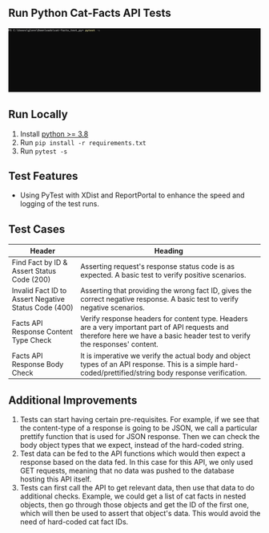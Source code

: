 ## Run Python Cat-Facts API Tests
![Running Python cat-facts API tests](py_cat-facts_apitest.gif)

## Run Locally
1. Install [python >= 3.8](https://www.python.org/downloads/)
2. Run `pip install -r requirements.txt`
3. Run `pytest -s`

## Test Features
* Using PyTest with XDist and ReportPortal to enhance the speed and logging of the test runs.

## Test Cases
| Header    | Heading |
| --------- | ------- |
| Find Fact by ID & Assert Status Code (200) | Asserting request's response status code is as expected. A basic test to verify positive scenarios. |
| Invalid Fact ID to Assert Negative Status Code (400) | Asserting that providing the wrong fact ID, gives the correct negative response. A basic test to verify negative scenarios. |
| Facts API Response Content Type Check | Verify response headers for content type. Headers are a very important part of API requests and therefore here we have a basic header test to verify the responses' content.         |
| Facts API Response Body Check | It is imperative we verify the actual body and object types of an API response. This is a simple hard-coded/prettified/string body response verification. |

## Additional Improvements
1. Tests can start having certain pre-requisites. For example, if we see that the content-type of a response is going to be JSON, we call a particular prettify function that is used for JSON response. Then we can check the body object types that we expect, instead of the hard-coded string.
2. Test data can be fed to the API functions which would then expect a response based on the data fed. In this case for this API, we only used GET requests, meaning that no data was pushed to the database hosting this API itself.
3. Tests can first call the API to get relevant data, then use that data to do additional checks. Example, we could get a list of cat facts in nested objects, then go through those objects and get the ID of the first one, which will then be used to assert that object's data. This would avoid the need of hard-coded cat fact IDs.
